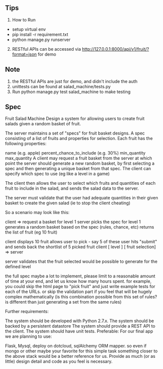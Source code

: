 ## Tips

1. How to Run
  * setup virtual env
  * pip install -r requirement.txt
  * python manage.py runserver
2. RESTful APIs can be accessed via http://127.0.0.1:8000/api/v1/fruit/?format=json for demo

## Note

1. the RESTful APIs are just for demo, and didn't include the auth
2. unittests can be found at salad_machine/tests.py
3. Run python manage.py test salad_machine to make testing

## Spec

Fruit Salad Machine
Design a system for allowing users to create fruit salads given a random basket of fruit.

The server maintains a set of "specs" for fruit basket designs. A spec consisting of a list of fruits and properties for selection. Each fruit has the following properties:

name (e.g. apple)
percent_chance_to_include (e.g. 30%)
min_quantity
max_quantity
A client may request a fruit basket from the server at which point the server should generate a new random basket, by first selecting a spec and then generating a unique basket from that spec. The client can specify which spec to use (eg like a level in a game)

The client then allows the user to select which fruits and quantities of each fruit to include in the salad, and sends the salad data to the server.

The server must validate that the user had adequate quantities in their given basket to create the given salad (ie to stop the client cheating)

So a scenario may look like this:

client => request a basket for level 1
server picks the spec for level 1
generates a random basket based on the spec (rules, chance, etc)
returns the list of fruit (eg 10 fruit)

client displays 10 fruit
allows user to pick - say 5 of these
user hits "submit" and sends back the shortlist of 5 picked fruit
client [ level ] [ fruit selection] => server

server validates that the fruit selected would be possible to generate for the defined level

the full spec maybe a lot to implement, please limit to a reasonable amount of time at your end, and let us know how many hours spent.
for example, you could skip the html page to "pick fruit" and just write example tests for each of the URLs.
or skip the validation part if you feel that will be hugely complex mathematically (is this combination possible from this set of rules? is different than just generating a set from the same rules)

Further requirements:

The system should be developed with Python 2.7.x.
The system should be backed by a persistent datastore
The system should provide a REST API to the client.
The system should have unit tests.
Preferable:
For our final app we are planning to use:

Flask, Mysql, deploy on dotcloud, sqlAlchemy ORM mapper. so even if mongo or other maybe your favorite for this simple task something closer to the above stack would be a better reference for us.
Provide as much (or as little) design detail and code as you feel is necessary.
